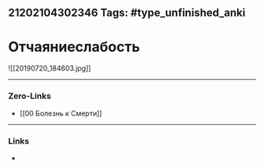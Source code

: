21202104302346
Tags: #type_unfinished_anki 
---
# Отчаяниеслабость

![[20190720_184603.jpg]]

---
### Zero-Links
- [[00 Болезнь к Смерти]]
---
### Links
-